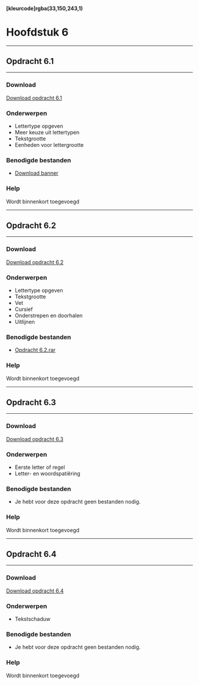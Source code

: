 #### [kleurcode]rgba(33,150,243,1)

# Hoofdstuk 6

---
## Opdracht 6.1
---

### Download
<a href="https://elo.kw1c.nl/CMS/Studie/811%20ICT-Academie/811%20VakkenInhoud/%5BB.14%20HTM%5D%20HTMLCSS/Productie/02.%20Opdrachten/Hoofdstuk%206/Opdracht%206.1.pdf" target="_blank">Download opdracht 6.1</a>

### Onderwerpen
*   Lettertype opgeven
*   Meer keuze uit lettertypen
*   Tekstgrootte
*   Eenheden voor lettergrootte

### Benodigde bestanden
*   <a href="https://elo.kw1c.nl/CMS/Studie/811%20ICT-Academie/811%20VakkenInhoud/%5BB.14%20HTM%5D%20HTMLCSS/Productie/02.%20Opdrachten/Hoofdstuk%206/Resources/Spooktocht.png" target="_blank">Download banner</a>

### Help
Wordt binnenkort toegevoegd

---
## Opdracht 6.2
---

### Download
<a href="https://elo.kw1c.nl/CMS/Studie/811%20ICT-Academie/811%20VakkenInhoud/%5BB.14%20HTM%5D%20HTMLCSS/Productie/02.%20Opdrachten/Hoofdstuk%206/Opdracht%206.2.pdf" target="_blank">Download opdracht 6.2</a>

### Onderwerpen
*   Lettertype opgeven
*   Tekstgrootte
*   Vet
*   Cursief
*   Onderstrepen en doorhalen
*   Uitlijnen

### Benodigde bestanden
*   <a href="https://elo.kw1c.nl/CMS/Studie/811%20ICT-Academie/811%20VakkenInhoud/%5BB.14%20HTM%5D%20HTMLCSS/Productie/02.%20Opdrachten/Hoofdstuk%206/Resources/Opdracht%206.2.rar" target="_blank">Opdracht 6.2.rar </a>

### Help
Wordt binnenkort toegevoegd

---
## Opdracht 6.3
---

### Download
<a href="https://elo.kw1c.nl/CMS/Studie/811%20ICT-Academie/811%20VakkenInhoud/%5BB.14%20HTM%5D%20HTMLCSS/Productie/02.%20Opdrachten/Hoofdstuk%206/Opdracht%206.3.pdf" target="_blank">Download opdracht 6.3</a>

### Onderwerpen
*   Eerste letter of regel
*   Letter- en woordspatiëring

### Benodigde bestanden
*   Je hebt voor deze opdracht geen bestanden nodig.

### Help
Wordt binnenkort toegevoegd

---
## Opdracht 6.4
---

### Download
<a href="https://elo.kw1c.nl/CMS/Studie/811%20ICT-Academie/811%20VakkenInhoud/%5BB.14%20HTM%5D%20HTMLCSS/Productie/02.%20Opdrachten/Hoofdstuk%206/Opdracht%206.4.pdf" target="_blank">Download opdracht 6.4</a>

### Onderwerpen
*   Tekstschaduw

### Benodigde bestanden
*   Je hebt voor deze opdracht geen bestanden nodig.

### Help
Wordt binnenkort toegevoegd